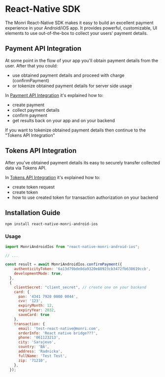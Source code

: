 # React-Native SDK

The Monri React-Native SDK makes it easy to build an excellent payment experience in your Android/iOS app. It provides powerful, customizable, UI elements to use out-of-the-box to collect your users' payment details.

## Payment API Integration

At some point in the flow of your app you'll obtain payment details from the user. After that you could:

* use obtained payment details and proceed with charge (confirmPayment)
* or tokenize obtained payment details for server side usage

In [Payment API Integration](payment-api-integration.md) it's explained how to:

* create payment
* collect payment details
* confirm payment
* get results back on your app and on your backend

If you want to tokenize obtained payment details then continue to the "Tokens API Integration"

## Tokens API Integration

After you've obtained payment details its easy to securely transfer collected data via Tokens API.

In [Tokens API Integration](tokens-api-integration.md) it's explained how to:

* create token request
* create token
* how to use created token for transaction authorization on your backend

## Installation Guide

```shell
npm install react-native-monri-android-ios
```

### Usage

```javascript
import MonriAndroidIos from "react-native-monri-android-ios";

// ...

const result = await MonriAndroidIos.confirmPayment({
    authenticityToken: '6a13d79bde8da9320e88923cb3472fb638619ccb',
    developmentMode: true,
  },
  {
    clientSecret: "client_secret", // create one on your backend
    card: {
      pan: '4341 7920 0000 0044',
      cvv: '123',
      expiryMonth: 12,
      expiryYear: 2032,
      saveCard: true
    },
    transaction: {
      email: 'test-react-native@monri.com',
      orderInfo: 'React native bridge???',
      phone: '061123213',
      city: 'Sarajevo',
      country: 'BA',
      address: 'Radnicka',
      fullName: 'Test Test',
      zip: '71210',
    },
  });
```

